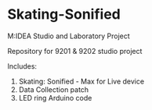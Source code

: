 # Skating-Sonified
M:IDEA Studio and Laboratory Project

Repository for 9201 & 9202 studio project

Includes: 
1. Skating: Sonified - Max for Live device
2. Data Collection patch
3. LED ring Arduino code
